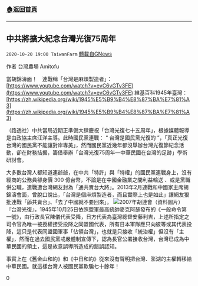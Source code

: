 ###  [:house:返回首頁](https://github.com/ourhimalayas/txt)
---

## 中共將擴大紀念台灣光復75周年
`2020-10-20 19:00 TaiwanFarm` [轉載自GNews](https://gnews.org/zh-hant/434364/)

作者 台灣農場 Amitofu

當胡錦濤面！　連戰稱「台灣是麻煩製造者」：[https://www.youtube.com/watch?v=evC6vGTv3FE](https://www.youtube.com/watch?v=evC6vGTv3FE)
維基百科1945年臺灣：[https://zh.wikipedia.org/wiki/1945%E5%B9%B4%E8%87%BA%E7%81%A3](https://zh.wikipedia.org/wiki/1945%E5%B9%B4%E8%87%BA%E7%81%A3)

（路透社）中共當局近期正準備大肆慶祝「台灣光復七十五周年」，根據媒體報導是由政協主席汪洋主導。此時國民黨連戰： “ 台灣是國民黨光復的 ”，「真正光復台灣的國民黨不能讓對岸專美」，然而國民黨近幾年都沒舉辦台灣光復節紀念活動，卻在財務拮据，籌借舉辦「台灣光復75周年—中華民國在台灣的足跡」學術研討會。

大多數台灣人都知道連爺爺，在中共「特許」與「特權」的國民黨連戰身上，沒有經商的公務員卻身價 300 億台幣，不論是在中國金融業之間利益輸送 、或是黨職併公職，連戰遭台灣網友封為「通共賣台大將」。2013年2月連戰和中國家主席胡錦濤會面，曾脫口說出，「台灣是個麻煩製造者，而且實際上也是如此」讓網友狠批連戰「舔共賣台」、「去了中國就不要回來」。
![]()![](https://gnews-media-offload.s3.amazonaws.com/wp-content/uploads/2020/10/19122145/%E4%B8%AD%E5%85%B1%E5%B0%87%E6%93%B4%E5%A4%A7%E7%B4%80%E5%BF%B5%E5%8F%B0%E7%81%A3%E5%85%89%E5%BE%A975%E5%91%A8%E5%B9%B4.png)2007年胡連會（資料圖片）
『台灣光復』，1945年10月25日依照盟軍最高統帥麥克阿瑟發布的《一般命令第一號》，由行政長官陳儀代表受降，日方代表為臺灣總督安藤利吉，上述所指定之司令官為唯一被授權接受投降之同盟國代表，所有日本軍隊應只向彼等或其代表投降，這只是代表同盟國軍事「佔領台灣」，也就是只接收「統治權」但沒有「主權」，然而在過去國民黨戒嚴體制宣傳下，認為長官公署接收台灣，台灣已成為中華民國的領土，這是故意誤導所造成的錯誤認知。

事實上在《舊金山和約》和《中日和約》從來沒有聲明把台灣、澎湖的主權轉移給中華民國。就這樣台灣人被國民黨欺騙七十餘年！

0
